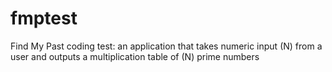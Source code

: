 # fmptest
Find My Past coding test: an application that takes numeric input (N) from a user and outputs a multiplication table of (N) prime numbers
